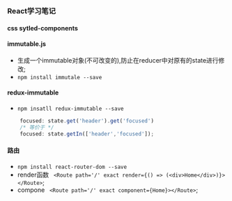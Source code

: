 ### React学习笔记

#### css sytled-components 

#### immutable.js 
- 生成一个immutable对象(不可改变的),防止在reducer中对原有的state进行修改;
- `npm install immutale --save`

#### redux-immutable 
- `npm insatll redux-immutable --save`
```javascript
    focused: state.get('header').get('focused')
    /* 等价于 */
    focused: state.getIn(['header','focused']);
```

#### 路由
- `npm install react-router-dom --save`
- render函数 ` <Route path='/' exact render={() => (<div>Home</div>)}></Route>`;
- compone ` <Route path='/' exact component={Home}></Route>`;